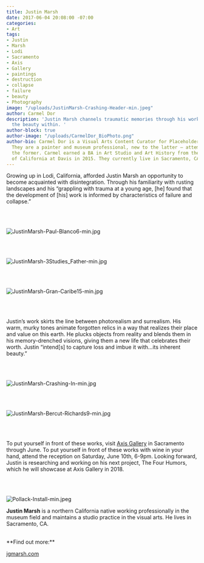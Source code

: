 ```yaml
---
title: Justin Marsh
date: 2017-06-04 20:08:00 -07:00
categories:
- Art
tags:
- Justin
- Marsh
- Lodi
- Sacramento
- Axis
- Gallery
- paintings
- destruction
- collapse
- failure
- beauty
- Photography
image: "/uploads/JustinMarsh-Crashing-Header-min.jpeg"
author: Carmel Dor
description: 'Justin Marsh channels traumatic memories through his work to highlight
  the beauty within. '
author-block: true
author-image: "/uploads/CarmelDor_BioPhoto.png"
author-bio: Carmel Dor is a Visual Arts Content Curator for Placeholder Magazine.
  They are a painter and museum professional, new to the latter – attempting to navigate
  the former. Carmel earned a BA in Art Studio and Art History from the University
  of California at Davis in 2015. They currently live in Sacramento, CA.
---
```


Growing up in Lodi, California, afforded Justin Marsh an opportunity to become acquainted with disintegration. Through his familiarity with rusting landscapes and his “grappling with trauma at a young age, [he] found that the development of [his] work is informed by characteristics of failure and collapse.”

<br>
<br>

![JustinMarsh-Paul-Blanco6-min.jpg](/uploads/JustinMarsh-Paul-Blanco6-min.jpg)

<br>
<br>

![JustinMarsh-3Studies_Father-min.jpg](/uploads/JustinMarsh-3Studies_Father-min.jpg)

<br>
<br>

![JustinMarsh-Gran-Caribe15-min.jpg](/uploads/JustinMarsh-Gran-Caribe15-min.jpg)

<br>
<br>

Justin’s work skirts the line between photorealism and surrealism. His warm, murky tones animate forgotten relics in a way that realizes their place and value on this earth. He plucks objects from reality and blends them in his memory-drenched visions, giving them a new life that celebrates their worth. Justin “intend[s] to capture loss and imbue it with...its inherent beauty.”


<br>
<br>

![JustinMarsh-Crashing-In-min.jpg](/uploads/JustinMarsh-Crashing-In-min.jpg)

<br>
<br>

![JustinMarsh-Bercut-Richards9-min.jpg](/uploads/JustinMarsh-Bercut-Richards9-min.jpg)

<br>
<br>

To put yourself in front of these works, visit [Axis Gallery](http://axisgallery.org/) in Sacramento through June. To put yourself in front of these works with wine in your hand, attend the reception on Saturday, June 10th, 6-9pm. Looking forward, Justin is researching and working on his next project, The Four Humors, which he will showcase at Axis Gallery in 2018. 

<br>
<br>

![Pollack-Install-min.jpeg](/uploads/Pollack-Install-min.jpeg)


**Justin Marsh** is a northern California native working professionally in the museum field and maintains a studio practice in the visual arts. He lives in Sacramento, CA.

<br>
**Find out more:**

[jgmarsh.com](http://jgmarsh.com/)